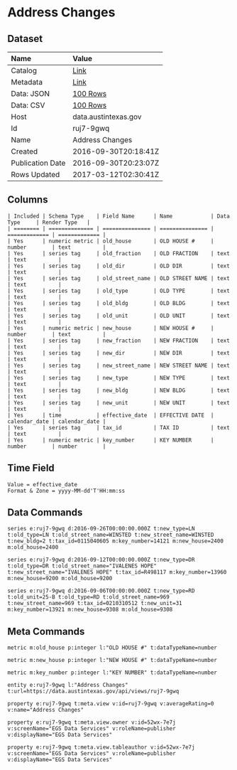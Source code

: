 # Address Changes

## Dataset

| Name | Value |
| :--- | :---- |
| Catalog | [Link](https://catalog.data.gov/dataset/address-changes-a788c) |
| Metadata | [Link](https://data.austintexas.gov/api/views/ruj7-9gwq) |
| Data: JSON | [100 Rows](https://data.austintexas.gov/api/views/ruj7-9gwq/rows.json?max_rows=100) |
| Data: CSV | [100 Rows](https://data.austintexas.gov/api/views/ruj7-9gwq/rows.csv?max_rows=100) |
| Host | data.austintexas.gov |
| Id | ruj7-9gwq |
| Name | Address Changes |
| Created | 2016-09-30T20:18:41Z |
| Publication Date | 2016-09-30T20:23:07Z |
| Rows Updated | 2017-03-12T02:30:41Z |

## Columns

```ls
| Included | Schema Type    | Field Name      | Name            | Data Type     | Render Type   |
| ======== | ============== | =============== | =============== | ============= | ============= |
| Yes      | numeric metric | old_house       | OLD HOUSE #     | number        | text          |
| Yes      | series tag     | old_fraction    | OLD FRACTION    | text          | text          |
| Yes      | series tag     | old_dir         | OLD DIR         | text          | text          |
| Yes      | series tag     | old_street_name | OLD STREET NAME | text          | text          |
| Yes      | series tag     | old_type        | OLD TYPE        | text          | text          |
| Yes      | series tag     | old_bldg        | OLD BLDG        | text          | text          |
| Yes      | series tag     | old_unit        | OLD UNIT        | text          | text          |
| Yes      | numeric metric | new_house       | NEW HOUSE #     | number        | text          |
| Yes      | series tag     | new_fraction    | NEW FRACTION    | text          | text          |
| Yes      | series tag     | new_dir         | NEW DIR         | text          | text          |
| Yes      | series tag     | new_street_name | NEW STREET NAME | text          | text          |
| Yes      | series tag     | new_type        | NEW TYPE        | text          | text          |
| Yes      | series tag     | new_bldg        | NEW BLDG        | text          | text          |
| Yes      | series tag     | new_unit        | NEW UNIT        | text          | text          |
| Yes      | time           | effective_date  | EFFECTIVE DATE  | calendar_date | calendar_date |
| Yes      | series tag     | tax_id          | TAX ID          | text          | text          |
| Yes      | numeric metric | key_number      | KEY NUMBER      | number        | number        |
```

## Time Field

```ls
Value = effective_date
Format & Zone = yyyy-MM-dd'T'HH:mm:ss
```

## Data Commands

```ls
series e:ruj7-9gwq d:2016-09-26T00:00:00.000Z t:new_type=LN t:old_type=LN t:old_street_name=WINSTED t:new_street_name=WINSTED t:new_bldg=2 t:tax_id=0115040605 m:key_number=14121 m:new_house=2400 m:old_house=2400

series e:ruj7-9gwq d:2016-09-12T00:00:00.000Z t:new_type=DR t:old_type=DR t:old_street_name="IVALENES HOPE" t:new_street_name="IVALENES HOPE" t:tax_id=R498117 m:key_number=13960 m:new_house=9200 m:old_house=9200

series e:ruj7-9gwq d:2016-09-06T00:00:00.000Z t:new_type=RD t:old_unit=25-B t:old_type=RD t:old_street_name=969 t:new_street_name=969 t:tax_id=0210310512 t:new_unit=31 m:key_number=13921 m:new_house=9308 m:old_house=9308
```

## Meta Commands

```ls
metric m:old_house p:integer l:"OLD HOUSE #" t:dataTypeName=number

metric m:new_house p:integer l:"NEW HOUSE #" t:dataTypeName=number

metric m:key_number p:integer l:"KEY NUMBER" t:dataTypeName=number

entity e:ruj7-9gwq l:"Address Changes" t:url=https://data.austintexas.gov/api/views/ruj7-9gwq

property e:ruj7-9gwq t:meta.view v:id=ruj7-9gwq v:averageRating=0 v:name="Address Changes"

property e:ruj7-9gwq t:meta.view.owner v:id=52wx-7e7j v:screenName="EGS Data Services" v:roleName=publisher v:displayName="EGS Data Services"

property e:ruj7-9gwq t:meta.view.tableauthor v:id=52wx-7e7j v:screenName="EGS Data Services" v:roleName=publisher v:displayName="EGS Data Services"
```